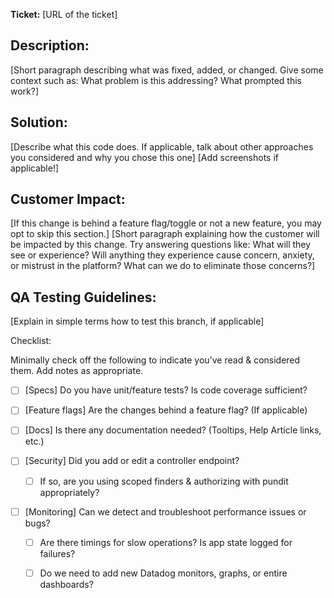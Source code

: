 **Ticket:** [URL of the ticket]

## Description:
[Short paragraph describing what was fixed, added, or changed. Give some context such as: What problem is this addressing? What prompted this work?]

## Solution:
[Describe what this code does. If applicable, talk about other approaches you considered and why you chose this one]
[Add screenshots if applicable!]

## Customer Impact:
[If this change is behind a feature flag/toggle or not a new feature, you may opt to skip this section.]
[Short paragraph explaining how the customer will be impacted by this change. Try answering questions like: What will they see or experience? Will anything they experience cause concern, anxiety, or mistrust in the platform? What can we do to eliminate those concerns?]

## QA Testing Guidelines:
[Explain in simple terms how to test this branch, if applicable]

Checklist:

Minimally check off the following to indicate you've read & considered them. Add notes as appropriate.

- [ ] [Specs] Do you have unit/feature tests? Is code coverage sufficient?

- [ ] [Feature flags] Are the changes behind a feature flag? (If applicable)

- [ ] [Docs] Is there any documentation needed? (Tooltips, Help Article links, etc.)

- [ ] [Security] Did you add or edit a controller endpoint?

  - [ ] If so, are you using scoped finders & authorizing with pundit appropriately?

- [ ] [Monitoring] Can we detect and troubleshoot performance issues or bugs?

  - [ ] Are there timings for slow operations? Is app state logged for failures?

  - [ ] Do we need to add new Datadog monitors, graphs, or entire dashboards?
